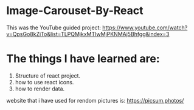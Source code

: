 # Image-Carouset-By-React
This was the YouTube guided project: https://www.youtube.com/watch?v=QpsGo8kZiTo&list=TLPQMjkxMTIwMjPKNMAj5Bhfgg&index=3

# The things I have learned are:
1. Structure of react project.
2. how to use react icons.
3. how to render data.
   
website that i have used for rendom pictures is: https://picsum.photos/
